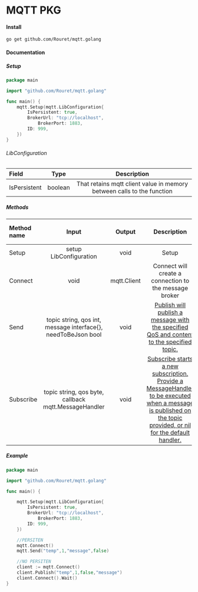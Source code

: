 # MQTT PKG 


#### Install
`go get github.com/Rouret/mqtt.golang`

#### Documentation 

##### Setup

```go
package main

import "github.com/Rouret/mqtt.golang"

func main() {
	mqtt.Setup(mqtt.LibConfiguration{
		IsPersistent: true,
		BrokerUrl: "tcp://localhost",
    		BrokerPort: 1883,
		ID: 999,
	})
}
```

###### LibConfiguration

| Field | Type  | Description          
| :--------------- |:---------------:| :---------------:|
| IsPersistent  | boolean | That retains mqtt client value in memory between calls to the function          
          
##### Methods


| Method name | Input  | Output | Description | Need to be persistent          
| :--------------- |:---------------:| :---------------:| :---------------:| :---------------:|
| Setup  | setup LibConfiguration | void | Setup | 
| Connect  | void | mqtt.Client | Connect will create a connection to the message broker | 
| Send  | topic string, qos int, message interface{}, needToBeJson bool | void | [Publish will publish a message with the specified QoS and content to the specified topic.](https://github.com/eclipse/paho.mqtt.golang/blob/master/client.go) | X 
| Subscribe  | topic string, qos byte, callback mqtt.MessageHandler | void | [Subscribe starts a new subscription. Provide a MessageHandler to be executed when a message is published on the topic provided, or nil for the default handler.](https://github.com/eclipse/paho.mqtt.golang/blob/master/client.go) | X  

##### Example

```go
package main

import "github.com/Rouret/mqtt.golang"

func main() {

	mqtt.Setup(mqtt.LibConfiguration{
		IsPersistent: true,
		BrokerUrl: "tcp://localhost",
    		BrokerPort: 1883,
		ID: 999,
	})

	//PERSITEN
	mqtt.Connect()
	mqtt.Send("temp",1,"message",false)

	//NO PERSITEN
	client := mqtt.Connect()
	client.Publish("temp",1,false,"message")
	client.Connect().Wait()
}
```
